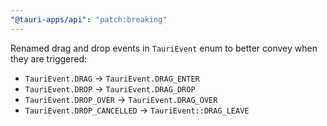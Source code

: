 ```yaml
---
"@tauri-apps/api": "patch:breaking"
---
```


Renamed drag and drop events in `TauriEvent` enum to better convey when they are triggered:

- `TauriEvent.DRAG` -> `TauriEvent.DRAG_ENTER`
- `TauriEvent.DROP` -> `TauriEvent.DRAG_DROP`
- `TauriEvent.DROP_OVER` -> `TauriEvent.DRAG_OVER`
- `TauriEvent.DROP_CANCELLED` -> `TauriEvent::DRAG_LEAVE`

